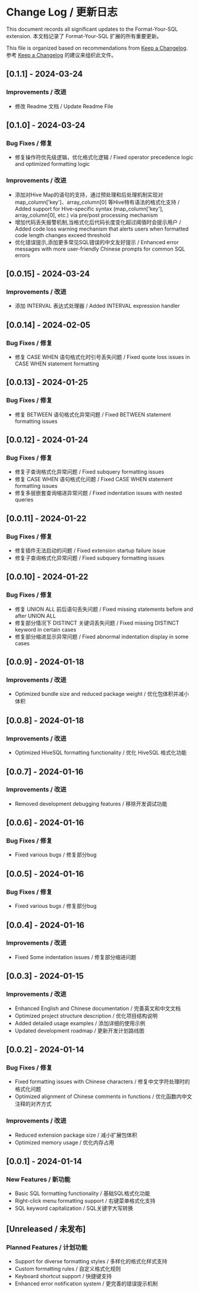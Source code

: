 # Change Log / 更新日志

This document records all significant updates to the Format-Your-SQL extension.
本文档记录了 Format-Your-SQL 扩展的所有重要更新。

This file is organized based on recommendations from [Keep a Changelog](http://keepachangelog.com/).
参考 [Keep a Changelog](http://keepachangelog.com/) 的建议来组织此文件。

## [0.1.1] - 2024-03-24
### Improvements / 改进
- 修改 Readme 文档 / Update Readme File

## [0.1.0] - 2024-03-24
### Bug Fixes / 修复
- 修复操作符优先级逻辑，优化格式化逻辑 / Fixed operator precedence logic and optimized formatting logic
### Improvements / 改进
- 添加对Hive Map的语句的支持，通过预处理和后处理机制实现对 map_column['key']、array_column[0] 等Hive特有语法的格式化支持 / Added support for Hive-specific syntax (map_column['key'], array_column[0], etc.) via pre/post processing mechanism
- 增加代码丢失报警机制,当格式化后代码长度变化超过阈值时会提示用户 / Added code loss warning mechanism that alerts users when formatted code length changes exceed threshold
- 优化错误提示,添加更多常见SQL错误的中文友好提示 / Enhanced error messages with more user-friendly Chinese prompts for common SQL errors

## [0.0.15] - 2024-03-24
### Improvements / 改进
- 添加 INTERVAL 表达式处理器 / Added INTERVAL expression handler

## [0.0.14] - 2024-02-05
### Bug Fixes / 修复
- 修复 CASE WHEN 语句格式化时引号丢失问题 / Fixed quote loss issues in CASE WHEN statement formatting

## [0.0.13] - 2024-01-25
### Bug Fixes / 修复
- 修复 BETWEEN 语句格式化异常问题 / Fixed BETWEEN statement formatting issues

## [0.0.12] - 2024-01-24
### Bug Fixes / 修复
- 修复子查询格式化异常问题 / Fixed subquery formatting issues
- 修复 CASE WHEN 语句格式化问题 / Fixed CASE WHEN statement formatting issues
- 修复多层嵌套查询缩进异常问题 / Fixed indentation issues with nested queries

## [0.0.11] - 2024-01-22
### Bug Fixes / 修复
- 修复插件无法启动的问题 / Fixed extension startup failure issue
- 修复子查询格式化异常问题 / Fixed subquery formatting issues

## [0.0.10] - 2024-01-22
### Bug Fixes / 修复
- 修复 UNION ALL 前后语句丢失问题 / Fixed missing statements before and after UNION ALL
- 修复部分情况下 DISTINCT 关键词丢失问题 / Fixed missing DISTINCT keyword in certain cases
- 修复部分缩进显示异常问题 / Fixed abnormal indentation display in some cases

## [0.0.9] - 2024-01-18
### Improvements / 改进
- Optimized bundle size and reduced package weight / 优化包体积并减小体积

## [0.0.8] - 2024-01-18
### Improvements / 改进
- Optimized HiveSQL formatting functionality / 优化 HiveSQL 格式化功能

## [0.0.7] - 2024-01-16
### Improvements / 改进
- Removed development debugging features / 移除开发调试功能

## [0.0.6] - 2024-01-16
### Bug Fixes / 修复
- Fixed various bugs / 修复部分bug

## [0.0.5] - 2024-01-16
### Bug Fixes / 修复
- Fixed various bugs / 修复部分bug

## [0.0.4] - 2024-01-16
### Improvements / 改进
- Fixed Some indentation issues / 修复部分缩进问题

## [0.0.3] - 2024-01-15

### Improvements / 改进
- Enhanced English and Chinese documentation / 完善英文和中文文档
- Optimized project structure description / 优化项目结构说明
- Added detailed usage examples / 添加详细的使用示例
- Updated development roadmap / 更新开发计划路线图

## [0.0.2] - 2024-01-14

### Bug Fixes / 修复
- Fixed formatting issues with Chinese characters / 修复中文字符处理时的格式化问题
- Optimized alignment of Chinese comments in functions / 优化函数内中文注释的对齐方式

### Improvements / 改进
- Reduced extension package size / 减小扩展包体积
- Optimized memory usage / 优化内存占用

## [0.0.1] - 2024-01-14

### New Features / 新功能
- Basic SQL formatting functionality / 基础SQL格式化功能
- Right-click menu formatting support / 右键菜单格式化支持
- SQL keyword capitalization / SQL关键字大写转换

## [Unreleased / 未发布]

### Planned Features / 计划功能
- Support for diverse formatting styles / 多样化的格式化样式支持
- Custom formatting rules / 自定义格式化规则
- Keyboard shortcut support / 快捷键支持
- Enhanced error notification system / 更完善的错误提示机制